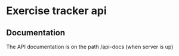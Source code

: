 # Exercise tracker api

## Documentation

The API documentation is on the path /api-docs (when server is up)
